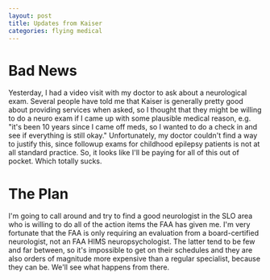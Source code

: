 ```yaml
---
layout: post
title: Updates from Kaiser
categories: flying medical
---
```


# Bad News

Yesterday, I had a video visit with my doctor to ask about a neurological exam.
Several people have told me that Kaiser is generally pretty good about providing
services when asked, so I thought that they might be willing to do a neuro exam
if I came up with some plausible medical reason, e.g. "it's been 10 years since
I came off meds, so I wanted to do a check in and see if everything is still
okay." Unfortunately, my doctor couldn't find a way to justify this, since
followup exams for childhood epilepsy patients is not at all standard practice.
So, it looks like I'll be paying for all of this out of pocket. Which totally sucks.

# The Plan

I'm going to call around and try to find a good neurologist in the SLO area who
is willing to do all of the action items the FAA has given me. I'm very
fortunate that the FAA is only requiring an evaluation from a board-certified
neurologist, not an FAA HIMS neuropsychologist. The latter tend to be few and
far between, so it's impossible to get on their schedules and they are also
orders of magnitude more expensive than a regular specialist, because they can
be. We'll see what happens from there.
